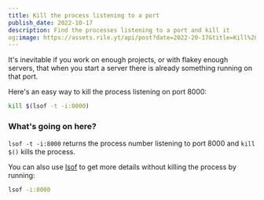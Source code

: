 ```yaml
---
title: Kill the process listening to a port
publish_date: 2022-10-17
description: Find the processes listening to a port and kill it
og:image: https://assets.rile.yt/api/post?date=2022-20-17&title=Kill%20the%20process%20listening%20to%20a%20port
---
```


It's inevitable if you work on enough projects, or with flakey enough servers, that when you start a server there is already something running on that port.

Here's an easy way to kill the process listening on port 8000:

```bash
kill $(lsof -t -i:8000)
```

### What's going on here?

`lsof -t -i:8000` returns the process number listening to port 8000 and `kill $()` kills the process.

You can also use [lsof](https://man7.org/linux/man-pages/man8/lsof.8.html) to get more details without killing the process by running:

```bash
lsof -i:8000
```
